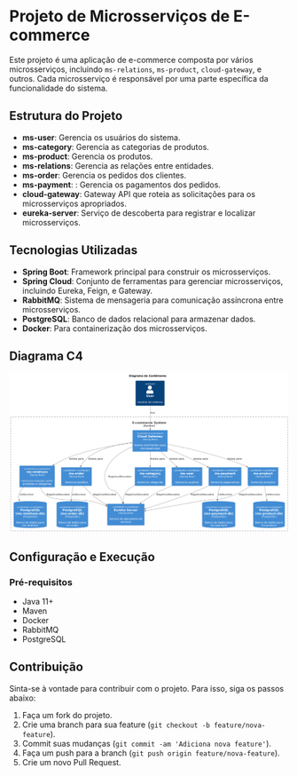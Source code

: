 # Projeto de Microsserviços de E-commerce

Este projeto é uma aplicação de e-commerce composta por vários microsserviços, incluindo `ms-relations`, `ms-product`, `cloud-gateway`, e outros. Cada microsserviço é responsável por uma parte específica da funcionalidade do sistema.

## Estrutura do Projeto

- **ms-user**: Gerencia os usuários do sistema.
- **ms-category**: Gerencia as categorias de produtos.
- **ms-product**: Gerencia os produtos.
- **ms-relations**: Gerencia as relações entre entidades.
- **ms-order**: Gerencia os pedidos dos clientes.
- **ms-payment**: : Gerencia os pagamentos dos pedidos.
- **cloud-gateway**: Gateway API que roteia as solicitações para os microsserviços apropriados.
- **eureka-server**: Serviço de descoberta para registrar e localizar microsserviços.

## Tecnologias Utilizadas

- **Spring Boot**: Framework principal para construir os microsserviços.
- **Spring Cloud**: Conjunto de ferramentas para gerenciar microsserviços, incluindo Eureka, Feign, e Gateway.
- **RabbitMQ**: Sistema de mensageria para comunicação assíncrona entre microsserviços.
- **PostgreSQL**: Banco de dados relacional para armazenar dados.
- **Docker**: Para containerização dos microsserviços.

## Diagrama C4

![Diagrama C4](c4.png)

## Configuração e Execução

### Pré-requisitos

- Java 11+
- Maven
- Docker
- RabbitMQ
- PostgreSQL

## Contribuição

Sinta-se à vontade para contribuir com o projeto. Para isso, siga os passos abaixo:

1. Faça um fork do projeto.
2. Crie uma branch para sua feature (`git checkout -b feature/nova-feature`).
3. Commit suas mudanças (`git commit -am 'Adiciona nova feature'`).
4. Faça um push para a branch (`git push origin feature/nova-feature`).
5. Crie um novo Pull Request.
